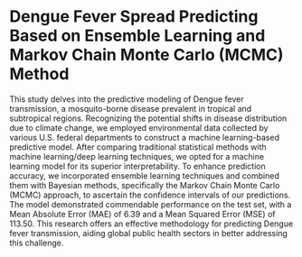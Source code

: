 # Dengue Fever Spread Predicting Based on Ensemble Learning and Markov Chain Monte Carlo (MCMC) Method
This study delves into the predictive modeling of Dengue fever transmission, a mosquito-borne disease prevalent in tropical and subtropical regions. Recognizing the potential shifts in disease distribution due to climate change, we employed environmental data collected by various U.S. federal departments to construct a machine learning-based predictive model. After comparing traditional statistical methods with machine learning/deep learning techniques, we opted for a machine learning model for its superior interpretability. To enhance prediction accuracy, we incorporated ensemble learning techniques and combined them with Bayesian methods, specifically the Markov Chain Monte Carlo (MCMC) approach, to ascertain the confidence intervals of our predictions. The model demonstrated commendable performance on the test set, with a Mean Absolute Error (MAE) of 6.39 and a Mean Squared Error (MSE) of 113.50. This research offers an effective methodology for predicting Dengue fever transmission, aiding global public health sectors in better addressing this challenge.
